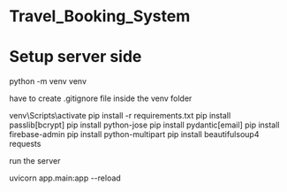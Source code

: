 # Travel_Booking_System

# Setup server side

python -m venv venv

have to create .gitignore file inside the venv folder

venv\Scripts\activate
pip install -r requirements.txt
pip install passlib[bcrypt]
pip install python-jose
pip install pydantic[email]
pip install firebase-admin
pip install python-multipart
pip install beautifulsoup4 requests

run the server

uvicorn app.main:app --reload


